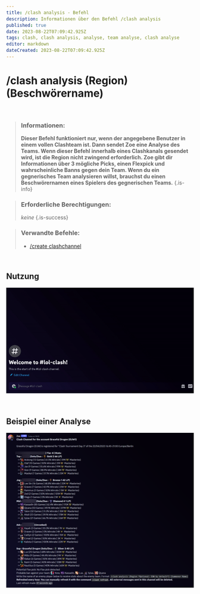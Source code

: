 ```yaml
---
title: /clash analysis - Befehl
description: Informationen über den Befehl /clash analysis
published: true
date: 2023-08-22T07:09:42.925Z
tags: clash, clash analysis, analyse, team analyse, clash analyse
editor: markdown
dateCreated: 2023-08-22T07:09:42.925Z
---
```


# /clash analysis (Region) (Beschwörername)

<br>

>### Informationen: 
>**Dieser Befehl funktioniert nur, wenn der angegebene Benutzer in einem vollen Clashteam ist. Dann sendet Zoe eine Analyse des Teams. Wenn dieser Befehl innerhalb eines Clashkanals gesendet wird, ist die Region nicht zwingend erforderlich.
Zoe gibt dir Informationen über 3 mögliche Picks, einen Flexpick und wahrscheinliche Banns gegen dein Team.
Wenn du ein gegnerisches Team analysieren willst, brauchst du einen Beschwörernamen eines Spielers des gegnerischen Teams.**
>{.is-info}

>### Erforderliche Berechtigungen:
>*keine*
>{.is-success}

>### Verwandte Befehle:
>-   [/create clashchannel](/en/commands/create/clashChannel/)

<br>

## Nutzung

![new_clash_analysis.gif](/new_clash_analysis.gif)

 <br>

## Beispiel einer Analyse

![new_clash_analysis.png](/new_clash_analysis.png)


